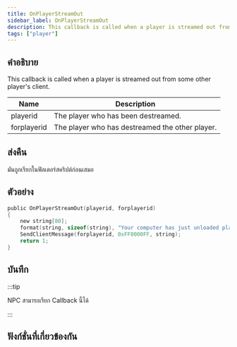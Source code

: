 ```yaml
---
title: OnPlayerStreamOut
sidebar_label: OnPlayerStreamOut
description: This callback is called when a player is streamed out from some other player's client.
tags: ["player"]
---
```


## คำอธิบาย

This callback is called when a player is streamed out from some other player's client.

| Name        | Description                                     |
| ----------- | ----------------------------------------------- |
| playerid    | The player who has been destreamed.             |
| forplayerid | The player who has destreamed the other player. |

## ส่งคืน

มันถูกเรียกในฟิลเตอร์สคริปต์ก่อนเสมอ

## ตัวอย่าง

```c
public OnPlayerStreamOut(playerid, forplayerid)
{
    new string[80];
    format(string, sizeof(string), "Your computer has just unloaded player ID %d", playerid);
    SendClientMessage(forplayerid, 0xFF0000FF, string);
    return 1;
}
```

## บันทึก

:::tip

NPC สามารถเรียก Callback นี้ได้

:::

## ฟังก์ชั่นที่เกี่ยวข้องกัน
